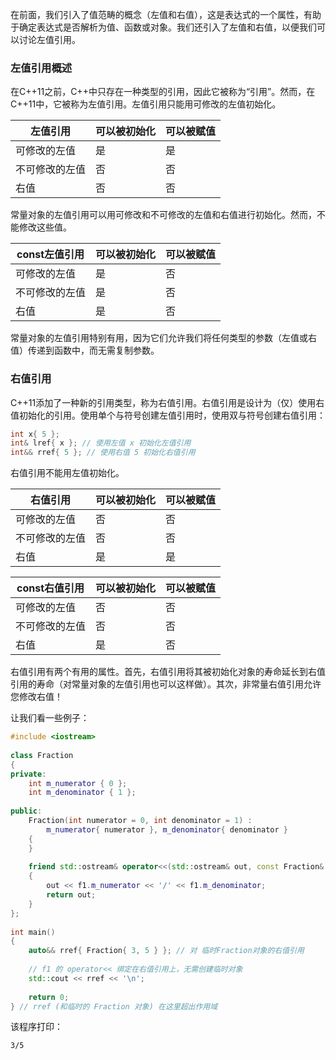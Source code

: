 在前面，我们引入了值范畴的概念（左值和右值），这是表达式的一个属性，有助于确定表达式是否解析为值、函数或对象。我们还引入了左值和右值，以便我们可以讨论左值引用。

### 左值引用概述
在C++11之前，C++中只存在一种类型的引用，因此它被称为“引用”。然而，在C++11中，它被称为左值引用。左值引用只能用可修改的左值初始化。

|左值引用|可以被初始化|可以被赋值|
|---|---|---|
|可修改的左值|是|是|
|不可修改的左值|否|否|
|右值|否|否|
常量对象的左值引用可以用可修改和不可修改的左值和右值进行初始化。然而，不能修改这些值。

|const左值引用|可以被初始化|可以被赋值|
|---|---|---|
|可修改的左值|是|否|
|不可修改的左值|是|否|
|右值|是|否|
常量对象的左值引用特别有用，因为它们允许我们将任何类型的参数（左值或右值）传递到函数中，而无需复制参数。

### 右值引用
C++11添加了一种新的引用类型，称为右值引用。右值引用是设计为（仅）使用右值初始化的引用。使用单个与符号创建左值引用时，使用双与符号创建右值引用：
```C++
int x{ 5 };
int& lref{ x }; // 使用左值 x 初始化左值引用
int&& rref{ 5 }; // 使用右值 5 初始化右值引用
```
右值引用不能用左值初始化。

|右值引用|可以被初始化|可以被赋值|
|---|---|---|
|可修改的左值|否|否|
|不可修改的左值|否|否|
|右值|是|是|

| const右值引用 | 可以被初始化 | 可以被赋值 |
| --------- | ------ | ----- |
| 可修改的左值    | 否      | 否     |
| 不可修改的左值   | 否      | 否     |
| 右值        | 是      | 否     |

右值引用有两个有用的属性。首先，右值引用将其被初始化对象的寿命延长到右值引用的寿命（对常量对象的左值引用也可以这样做）。其次，非常量右值引用允许您修改右值！

让我们看一些例子：

```C++
#include <iostream>
 
class Fraction
{
private:
	int m_numerator { 0 };
	int m_denominator { 1 };
 
public:
	Fraction(int numerator = 0, int denominator = 1) :
		m_numerator{ numerator }, m_denominator{ denominator }
	{
	}
 
	friend std::ostream& operator<<(std::ostream& out, const Fraction& f1)
	{
		out << f1.m_numerator << '/' << f1.m_denominator;
		return out;
	}
};
 
int main()
{
	auto&& rref{ Fraction{ 3, 5 } }; // 对 临时Fraction对象的右值引用
	
	// f1 的 operator<< 绑定在右值引用上，无需创建临时对象
	std::cout << rref << '\n';
 
	return 0;
} // rref (和临时的 Fraction 对象) 在这里超出作用域
```

该程序打印：
```
3/5
```






